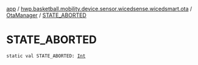 [app](../../index.md) / [hwp.basketball.mobility.device.sensor.wicedsense.wicedsmart.ota](../index.md) / [OtaManager](index.md) / [STATE_ABORTED](.)

# STATE_ABORTED

`static val STATE_ABORTED: `[`Int`](https://kotlinlang.org/api/latest/jvm/stdlib/kotlin/-int/index.html)